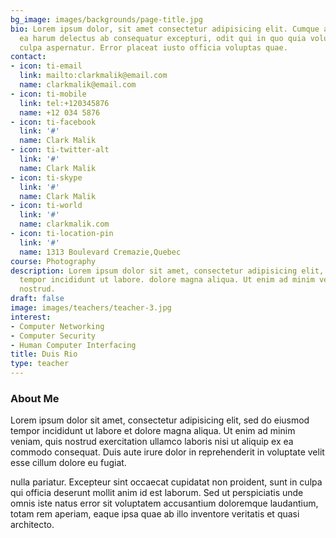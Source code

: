 ```yaml
---
bg_image: images/backgrounds/page-title.jpg
bio: Lorem ipsum dolor, sit amet consectetur adipisicing elit. Cumque accusamus tenetur
  ea harum delectus ab consequatur excepturi, odit qui in quo quia voluptate nam optio,
  culpa aspernatur. Error placeat iusto officia voluptas quae.
contact:
- icon: ti-email
  link: mailto:clarkmalik@email.com
  name: clarkmalik@email.com
- icon: ti-mobile
  link: tel:+120345876
  name: +12 034 5876
- icon: ti-facebook
  link: '#'
  name: Clark Malik
- icon: ti-twitter-alt
  link: '#'
  name: Clark Malik
- icon: ti-skype
  link: '#'
  name: Clark Malik
- icon: ti-world
  link: '#'
  name: clarkmalik.com
- icon: ti-location-pin
  link: '#'
  name: 1313 Boulevard Cremazie,Quebec
course: Photography
description: Lorem ipsum dolor sit amet, consectetur adipisicing elit, sed do eiusmod
  tempor incididunt ut labore. dolore magna aliqua. Ut enim ad minim veniam, quis
  nostrud.
draft: false
image: images/teachers/teacher-3.jpg
interest:
- Computer Networking
- Computer Security
- Human Computer Interfacing
title: Duis Rio
type: teacher
---
```


### About Me

Lorem ipsum dolor sit amet, consectetur adipisicing elit, sed do eiusmod tempor incididunt ut
labore et dolore magna aliqua. Ut enim ad minim veniam, quis nostrud exercitation ullamco laboris nisi ut aliquip ex ea commodo consequat. Duis aute irure dolor in reprehenderit in voluptate velit esse cillum dolore eu fugiat.

nulla pariatur. Excepteur sint occaecat cupidatat non proident, sunt in culpa qui officia deserunt mollit
anim id est laborum. Sed ut perspiciatis unde omnis iste natus error sit voluptatem accusantium doloremque
laudantium, totam rem aperiam, eaque ipsa quae ab illo inventore veritatis et quasi architecto.